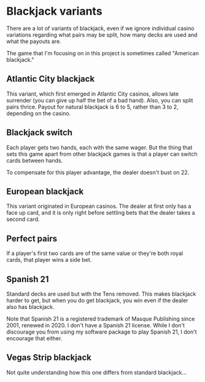 # Blackjack variants

There are a lot of variants of blackjack, even if we ignore individual casino 
variations regarding what pairs may be split, how many decks are used and what 
the payouts are.

The game that I'm focusing on in this project is sometimes called "American 
blackjack."

## Atlantic City blackjack

This variant, which first emerged in Atlantic City casinos, allows late 
surrender (you can give up half the bet of a bad hand). Also, you can split 
pairs thrice. Payout for natural blackjack is 6 to 5, rather than 3 to 2, 
depending on the casino.

## Blackjack switch

Each player gets two hands, each with the same wager. But the thing that sets 
this game apart from other blackjack games is that a player can switch cards 
between hands.

To compensate for this player advantage, the dealer doesn't bust on 22.

## European blackjack

This variant originated in European casinos. The dealer at first only has a face 
up card, and it is only right before settling bets that the dealer takes a 
second card.

## Perfect pairs

If a player's first two cards are of the same value or they're both royal cards, 
that player wins a side bet.

## Spanish 21

Standard decks are used but with the Tens removed. This makes blackjack harder 
to get, but when you do get blackjack, you win even if the dealer also has 
blackjack.

Note that Spanish 21 is a registered trademark of Masque Publishing since 2001, 
renewed in 2020. I don't have a Spanish 21 license. While I don't discourage you 
from using my software package to play Spanish 21, I don't encourage that 
either.

## Vegas Strip blackjack

Not quite understanding how this one differs from standard blackjack...

